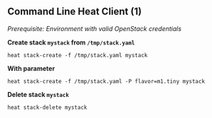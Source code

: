 ## Command Line Heat Client (1)

_Prerequisite: Environment with valid OpenStack credentials_

**Create stack `mystack` from `/tmp/stack.yaml`**

~~~
heat stack-create -f /tmp/stack.yaml mystack
~~~

**With parameter**

~~~
heat stack-create -f /tmp/stack.yaml -P flavor=m1.tiny mystack
~~~

**Delete stack `mystack`** 

~~~
heat stack-delete mystack
~~~

<!--
Now that we know what a Heat template is we'll need to send it to the Heat API
somehow. You can do this through the OpenStack Dashboard, but it's a bit
unwieldy and not really helpful for debugging. So we'll use the Heat command
line client for that. One thing we need for that is a OpenRC file with valid
authentication credentials for your cloud. At this point you probably have one
already, but we'll take care of this later.

Let's go through the most important client operations quickly:

* `heat stack-create` creates a Heat stack from a template. You can optionally
  specify parameters if the defaults in the Heat template don't suit you or a
  parameter is mandatory by virtue of not having a Default.

* Deleting a stack is straightforward: `heat stack-delete`.
-->

